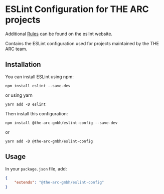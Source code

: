 # ESLint Configuration for THE ARC projects

Additional [Rules](https://eslint.org/docs/rules/) can be found on the eslint website.

Contains the ESLint configuration used for projects maintained by the THE ARC team.

## Installation

You can install ESLint using npm:

    npm install eslint --save-dev
or using yarn

    yarn add -D eslint

Then install this configuration:

    npm install @the-arc-gmbh/eslint-config --save-dev
or

    yarn add -D @the-arc-gmbh/eslint-config

## Usage

In your `package.json` file, add:

```json
{
    "extends": "@the-arc-gmbh/eslint-config"
}
```
